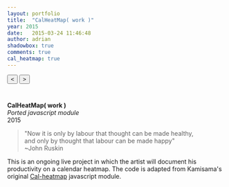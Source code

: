 ```yaml
---
layout: portfolio
title:  "CalHeatMap( work )"      
year: 2015
date:   2015-03-24 11:46:48
author: adrian
shadowbox: true
comments: true
cal_heatmap: true
---
```


<button id="example-c-PreviousDomain-selector" class="btn" style="margin-bottom: 10px;">
    <i class="icon icon-chevron-left"> &#60; </i>
</button>
<button id="example-c-NextDomain-selector" class="btn" style="margin-bottom: 10px;">
	<i class="icon icon-chevron-right"> &#62; </i>
</button>

<div id="myHeatMap"></div>
<script type="text/javascript">
	var cal = new CalHeatMap();
	cal.init({
		itemSelector: "#myHeatMap",
		itemName: ["work unit", "work units"],
		domain: "day",
		subDomain: "hour",
		data: "{{ site.url }}/js/cal-heatmap/workData.json",
		cellSize: 10,
		range: 10,
		legendHorizontalPosition: "right",
		previousSelector: "#example-c-PreviousDomain-selector",
		nextSelector: "#example-c-NextDomain-selector",
		onClick: function() {
			window.open("{{ site.url }}/js/cal-heatmap/workData.json", "_self");
		},
		legend: [2, 6, 10, 15]
	});
	setTimeout(func, 1000);
	function func() {
     cal.previous(9);
	}
</script>
<br />

**CalHeatMap( work )** <br />
*Ported javascript module* <br />
2015


> "Now it is only by labour that thought can be made healthy, <br />
> and only by thought that labour can be made happy" <br />
> ~John Ruskin

This is an ongoing live project in which the artist will document his productivity on a calendar heatmap. The code is adapted from Kamisama's original [Cal-heatmap](http://kamisama.github.io/cal-heatmap/) javascript module.

